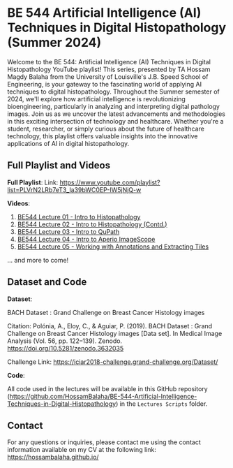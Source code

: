 # BE 544 Artificial Intelligence (AI) Techniques in Digital Histopathology (Summer 2024)

Welcome to the BE 544: Artificial Intelligence (AI) Techniques in Digital Histopathology YouTube playlist! This series,
presented by TA Hossam Magdy Balaha from the University of Louisville's J.B. Speed School of Engineering, is your
gateway to the fascinating world of applying AI techniques to digital histopathology. Throughout the Summer semester of
2024, we'll explore how artificial intelligence is revolutionizing bioengineering, particularly in analyzing and
interpreting digital pathology images. Join us as we uncover the latest advancements and methodologies in this exciting
intersection of technology and healthcare. Whether you're a student, researcher, or simply curious about the future of
healthcare technology, this playlist offers valuable insights into the innovative applications of AI in digital
histopathology.

## Full Playlist and Videos

**Full Playlist**:
Link: https://www.youtube.com/playlist?list=PLVrN2LRb7eT3_la39bWC0EP-IW5jNjQ-w

**Videos**:

1. [BE544 Lecture 01 - Intro to Histopathology](https://youtu.be/e6RCziIUaB8)
2. [BE544 Lecture 02 - Intro to Histopathology (Contd.)](https://youtu.be/HcG7DQJgFvQ)
3. [BE544 Lecture 03 - Intro to QuPath](https://youtu.be/m2rRXoqZWOg)
4. [BE544 Lecture 04 - Intro to Aperio ImageScope](https://youtu.be/1p0fDFCv34s)
5. [BE544 Lecture 05 - Working with Annotations and Extracting Tiles](https://youtu.be/GDrhFgeukt8)

... and more to come!

## Dataset and Code

**Dataset**:

BACH Dataset : Grand Challenge on Breast Cancer Histology images

Citation: Polónia, A., Eloy, C., & Aguiar, P. (2019). BACH Dataset : Grand Challenge on Breast Cancer Histology
images [Data set]. In Medical Image Analysis (Vol. 56, pp. 122–139). Zenodo. https://doi.org/10.5281/zenodo.3632035

Challenge Link: https://iciar2018-challenge.grand-challenge.org/Dataset/

**Code**:

All code used in the lectures will be available in this GitHub repository (https://github.com/HossamBalaha/BE-544-Artificial-Intelligence-Techniques-in-Digital-Histopathology) in the `Lectures Scripts` folder.

## Contact

For any questions or inquiries, please contact me using the contact information available on my CV at the following
link: https://hossambalaha.github.io/
